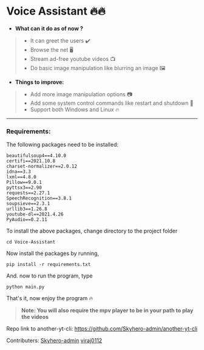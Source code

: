 # Voice Assistant 🔥🔥

- **What can it do as of now ?**
> - It can greet the users ✔️
> - Browse the net 🖥️
> - Stream ad-free youtube videos 📺
> - Do basic image manipulation like blurring an image 🖼️

- **Things to improve:**
> - Add more image manipulation options 📷
> - Add some system control commands like restart and shutdown 🔌
> - Support both Windows and Linux 🔥

---

### **Requirements**:
The following packages need to be installed:
```
beautifulsoup4==4.10.0
certifi==2021.10.8
charset-normalizer==2.0.12
idna==3.3
lxml==4.8.0
Pillow==9.0.1
pyttsx3==2.90
requests==2.27.1
SpeechRecognition==3.8.1
soupsieve==2.3.1
urllib3==1.26.8
youtube-dl==2021.4.26
PyAudio==0.2.11
```
To install the above packages, change directory to the project folder
```shell
cd Voice-Assistant
```
Now install the packages by running,
```shell
pip install -r requirements.txt
```
And. now to run the program, type
```shell
python main.py
```

That's it, now enjoy the program 🔥

> **Note: You will also require the mpv player to be in your path to play the videos**

Repo link to another-yt-cli: https://github.com/Skyhero-admin/another-yt-cli

Contributers: 
[Skyhero-admin](https://github.com/Skyhero-admin)
[viraj0112](https://github.com/viraj0112)